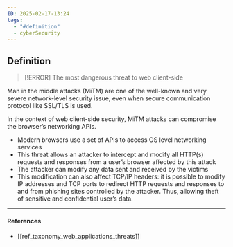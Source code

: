 ```yaml
---
ID: 2025-02-17-13:24
tags:
  - "#definition"
  - cyberSecurity
---
```

## Definition

> [!ERROR] The most dangerous threat to web client-side

Man in the middle attacks (MiTM) are one of the well-known and very severe network-level security issue, even when secure communication protocol like SSL/TLS is used.

In the context of web client-side security, MiTM attacks can compromise the browser’s networking APIs.
- Modern browsers use a set of APIs to access OS level networking services
- This threat allows an attacker to intercept and modify all HTTP(s) requests and responses from a user’s browser affected by this attack
- The attacker can modify any data sent and received by the victims
- This modification can also affect TCP/IP headers: it is possible to modify IP addresses and TCP ports to redirect HTTP requests and responses to and from phishing sites controlled by the attacker. Thus, allowing theft of sensitive and confidential user’s data.
 
---
#### References
- [[ref_taxonomy_web_applications_threats]]